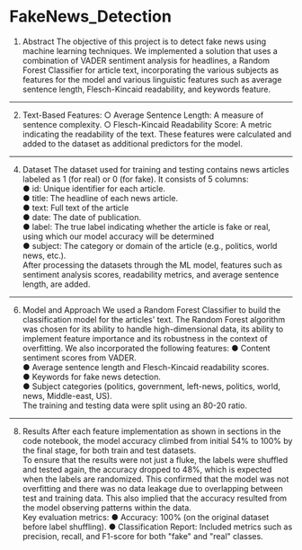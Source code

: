 # FakeNews_Detection
1. Abstract
The objective of this project is to detect fake news using machine learning
techniques. We implemented a solution that uses a combination of VADER
sentiment analysis for headlines, a Random Forest Classifier for article text,
incorporating the various subjects as features for the model and various
linguistic features such as average sentence length, Flesch-Kincaid readability,
and keywords feature.
---
2. Text-Based Features:
○ Average Sentence Length: A measure of sentence complexity.
○ Flesch-Kincaid Readability Score: A metric indicating the
readability of the text.
These features were calculated and added to the dataset as
additional predictors for the model.
---
4. Dataset
The dataset used for training and testing contains news articles labeled as 1
(for real) or 0 (for fake). It consists of 5 columns:<br>
● id: Unique identifier for each article.<br>
● title: The headline of each news article.<br>
● text: Full text of the article<br>
● date: The date of publication.<br>
● label: The true label indicating whether the article is fake or real, using
which our model accuracy will be determined<br>
● subject: The category or domain of the article (e.g., politics, world<br>
news, etc.).<br>
After processing the datasets through the ML model, features such as
sentiment analysis scores, readability metrics, and average sentence length,
are added.
---
6. Model and Approach
We used a Random Forest Classifier to build the classification model for
the articles' text. The Random Forest algorithm was chosen for its ability to
handle high-dimensional data, its ability to implement feature importance and
its robustness in the context of overfitting. We also incorporated the following
features:
● Content sentiment scores from VADER.<br>
● Average sentence length and Flesch-Kincaid readability scores.<br>
● Keywords for fake news detection.<br>
● Subject categories (politics, government, left-news, politics, world,
news, Middle-east, US).<br>
The training and testing data were split using an 80-20 ratio.
---
8. Results
After each feature implementation as shown in sections in the code notebook,
the model accuracy climbed from initial 54% to 100% by the final stage, for
both train and test datasets.<br>
To ensure that the results were not just a fluke, the labels were shuffled and
tested again, the accuracy dropped to 48%, which is expected when the labels
are randomized. This confirmed that the model was not overfitting and there
was no data leakage due to overlapping between test and training data. This
also implied that the accuracy resulted from the model observing patterns
within the data.<br>
Key evaluation metrics:
● Accuracy: 100% (on the original dataset before label shuffling).
● Classification Report: Included metrics such as precision, recall, and
F1-score for both "fake" and "real" classes.
